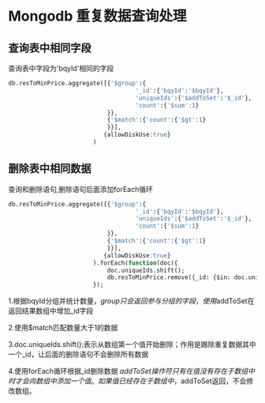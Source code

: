# Mongodb 重复数据查询处理

## 查询表中相同字段

查询表中字段为'bqyId'相同的字段

```sql
db.resToMinPrice.aggregate([{'$group':{
                                    '_id':{'bqyId':'$bqyId'},
                                    'uniqueIds':{'$addToSet':'$_id'},
                                    'count':{'$sum':1}
                            }},
                            {'$match':{'count':{'$gt':1} 
                            }}],
                           {allowDiskUse:true}
                        )

```

## 删除表中相同数据

查询和删除语句,删除语句后面添加forEach循环

```sql
db.resToMinPrice.aggregate([{'$group':{
                                    '_id':{'bqyId':'$bqyId'},
                                    'uniqueIds':{'$addToSet':'$_id'},
                                    'count':{'$sum':1}
                            }},
                            {'$match':{'count':{'$gt':1} 
                            }}],
                           {allowDiskUse:true}
                        ).forEach(function(doc){
                            doc.uniqueIds.shift();
                            db.resToMinPrice.remove({_id: {$in: doc.uniqueIds}});
                        });

```

1.根据bqyId分组并统计数量，$group只会返回参与分组的字段，使用$addToSet在返回结果数组中增加_id字段

2.使用$match匹配数量大于1的数据

3.doc.uniqueIds.shift();表示从数组第一个值开始删除；作用是踢除重复数据其中一个_id，让后面的删除语句不会删除所有数据

4.使用forEach循环根据_id删除数据 $addToSet 操作符只有在值没有存在于数组中时才会向数组中添加一个值。如果值已经存在于数组中，$addToSet返回，不会修改数组。
